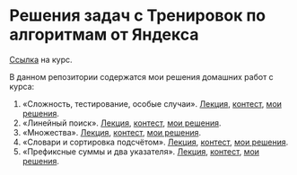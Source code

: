 # Решения задач с Тренировок по алгоритмам от Яндекса

[Ссылка](https://yandex.ru/yaintern/algorithm-training) на курс.

В данном репозитории содержатся мои решения домашних работ с курса:
1. «Сложность, тестирование, особые случаи». [Лекция](https://youtu.be/QLhqYNsPIVo), [контест](https://contest.yandex.ru/contest/27393/enter/), [мои решения]().
2. «Линейный поиск». [Лекция](https://youtu.be/SKwB41FrGgU), [контест](https://contest.yandex.ru/contest/27472/enter/), [мои решения]().
3. «Множества». [Лекция](https://youtu.be/PUpmV2ieIHA), [контест](https://contest.yandex.ru/contest/27663/enter/), [мои решения]().
4. «Словари и сортировка подсчётом». [Лекция](https://youtu.be/de28y8Dcvkg), [контест](https://contest.yandex.ru/contest/27794/enter/), [мои решения]().
5. «Префиксные суммы и два указателя». [Лекция](), [контест](), [мои решения]().
